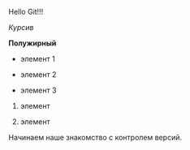 Hello Git!!!

*Курсив*

**Полужирный**

* элемент 1

* элемент 2

* элемент 3

1. элемент

2. элемент

Начинаем наше знакомство с контролем версий.